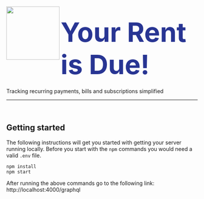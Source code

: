 # <img align="left" src="https://media2.giphy.com/media/24nGRdMr7V5eBCMlql/source.gif" width="140px"><div style="margin-left: 100px; padding-top: 12px; font-size: 70px; padding-top: 25px; color: #283593">Your Rent is Due!</div>
Tracking recurring payments, bills and subscriptions simplified
<hr>

<br>

## Getting started

The following instructions will get you started with getting your server running locally. Before you start with the `npm` commands you would need a valid `.env` file.

```
npm install
npm start
```

After running the above commands go to the following link: http://localhost:4000/graphql